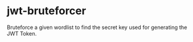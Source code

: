 # jwt-bruteforcer
Bruteforce a given wordlist to find the secret key used for generating the JWT Token.
